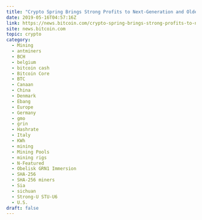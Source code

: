 ```yaml
---
title: "Crypto Spring Brings Strong Profits to Next-Generation and Older Mining Rigs"
date: 2019-05-16T04:57:16Z
link: https://news.bitcoin.com/crypto-spring-brings-strong-profits-to-next-generation-and-older-mining-rigs/?utm_medium=RSS&utm_source=hune
site: news.bitcoin.com
topic: crypto
category:
  - Mining
  - antminers
  - BCH
  - belgium
  - bitcoin cash
  - Bitcoin Core
  - BTC
  - Canaan
  - China
  - Denmark
  - Ebang
  - Europe
  - Germany
  - gmo
  - grin
  - Hashrate
  - Italy
  - KWh
  - mining
  - Mining Pools
  - mining rigs
  - N-Featured
  - Obelisk GRN1 Immersion
  - SHA-256
  - SHA-256 miners
  - Sia
  - sichuan
  - Strong-U STU-U6
  - U.S.
draft: false
---
```

